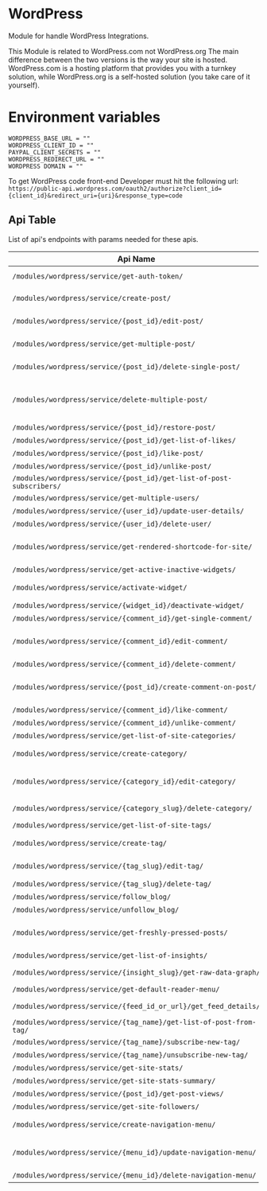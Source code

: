 # WordPress

Module for handle WordPress Integrations.

This Module is related to WordPress.com not WordPress.org The main difference between the two versions is the way your site is hosted. WordPress.com is a hosting platform that provides you with a turnkey solution, while WordPress.org is a self-hosted solution (you take care of it yourself).


# Environment variables

```
WORDPRESS_BASE_URL = ""
WORDPRESS_CLIENT_ID = ""
PAYPAL_CLIENT_SECRETS = ""
WORDPRESS_REDIRECT_URL = ""
WORDPRESS DOMAIN = ""
```
To get WordPress code front-end Developer must hit the following url: <br/>
`https://public-api.wordpress.com/oauth2/authorize?client_id={client_id}&redirect_uri={uri}&response_type=code`

## Api Table
List of api's endpoints with params needed for these apis.

| Api Name                                                             |                 Param                  | Description                                                                                                                                                                                                                                                                                                                |
|----------------------------------------------------------------------|:--------------------------------------:|:---------------------------------------------------------------------------------------------------------------------------------------------------------------------------------------------------------------------------------------------------------------------------------------------------------------------------|
| `/modules/wordpress/service/get-auth-token/ `                        |        headers `wordpress-code`        | Provide Auth Token to perform further Authentication                                                                                                                                                                                                                                                                       |
| `/modules/wordpress/service/create-post/`                            |              request.body              | Create a post on WordPress. Required the request body. For details about request body visit the given link  https://developer.wordpress.com/docs/api/1.1/post/sites/%24site/posts/new/                                                                                                                                     |
| `/modules/wordpress/service/{post_id}/edit-post/`                    |    request.body <br/> Url `post_id`    | Edit a post on WordPress. Required the request body. For details about request body visit the given link  https://developer.wordpress.com/docs/api/1.1/post/sites/%24site/posts/%24post_ID/                                                                                                                                |
| `/modules/wordpress/service/get-multiple-post/`                      |                 params                 | Get a list of matching posts. User can use optional query params. For details about query params visit the given link below https://developer.wordpress.com/docs/api/1.1/get/sites/%24site/posts/                                                                                                                          |
| `/modules/wordpress/service/{post_id}/delete-single-post/`           |             Url `post_id`              | Delete a post. Note: If the trash is enabled, this request will send the post to the trash. A second request will permanently delete the post.                                                                                                                                                                             |
| `/modules/wordpress/service/delete-multiple-post/`                   |              request.body              | Delete multiple posts. Note: If the trash is enabled, this request will send non-trashed posts to the trash. Trashed posts will be permanently deleted. Required the request body. For details about request body visit the given link below https://developer.wordpress.com/docs/api/1.1/post/sites/%24site/posts/delete/ |
| `/modules/wordpress/service/{post_id}/restore-post/`                 |             Url `post_id`              | Restore multiple posts.                                                                                                                                                                                                                                                                                                    |
| `/modules/wordpress/service/{post_id}/get-list-of-likes/`            |             Url `post_id`              | Get a list of the likes for a post.                                                                                                                                                                                                                                                                                        |
| `/modules/wordpress/service/{post_id}/like-post/`                    |             Url `post_id`              | Like a post.                                                                                                                                                                                                                                                                                                               |
| `/modules/wordpress/service/{post_id}/unlike-post/`                  |             Url `post_id`              | Unlike a post                                                                                                                                                                                                                                                                                                              |
| `/modules/wordpress/service/{post_id}/get-list-of-post-subscribers/` |             Url `post_id`              | Get a list of the specified post's subscribers.                                                                                                                                                                                                                                                                            |
| `/modules/wordpress/service/get-multiple-users/`                     |                 params                 | List the users of a site.                                                                                                                                                                                                                                                                                                  |
| `/modules/wordpress/service/{user_id}/update-user-details/`          |             Url `user_id`              | Update details of a user of a site.                                                                                                                                                                                                                                                                                        |
| `/modules/wordpress/service/{user_id}/delete-user/`                  |             Url `user_id`              | Delete a User                                                                                                                                                                                                                                                                                                              |
| `/modules/wordpress/service/get-rendered-shortcode-for-site/`        |                 params                 | Get a rendered shortcode for a site. Note: The current user must have publishing access. User have to you required query params. For details about query params visit the given link below https://developer.wordpress.com/docs/api/1.1/get/sites/%24site/shortcodes/render/                                               |
| `/modules/wordpress/service/get-active-inactive-widgets/`            |                  None                  | Retrieve the active and inactive widgets for a site.                                                                                                                                                                                                                                                                       |
| `/modules/wordpress/service/activate-widget/`                        |              request.body              | Activate a widget on a site. Required the request body. For details about request body visit the given link below https://developer.wordpress.com/docs/api/1.1/post/sites/%24site/widgets/new/                                                                                                                             |
| `/modules/wordpress/service/{widget_id}/deactivate-widget/`          |            Url `widget_id`             | Deactivate a widget on a site.                                                                                                                                                                                                                                                                                             |
| `/modules/wordpress/service/{comment_id}/get-single-comment/`        |            Url `comment_id`            | Get a single comment.                                                                                                                                                                                                                                                                                                      |
| `/modules/wordpress/service/{comment_id}/edit-comment/`              |            Url `comment_id`            | Edit a comment Required the request body. For details about request body visit the given link below https://developer.wordpress.com/docs/api/1.1/post/sites/%24site/comments/%24comment_ID/                                                                                                                                |
| `/modules/wordpress/service/{comment_id}/delete-comment/`            |            Url `comment_id`            | Delete a comment                                                                                                                                                                                                                                                                                                           |
| `/modules/wordpress/service/{post_id}/create-comment-on-post/`       |    request.body <br/> Url `post_id`    | Creates a comment on post Required the request body. For details about request body visit the given link below https://developer.wordpress.com/docs/api/1.1/post/sites/%24site/posts/%24post_ID/replies/new/                                                                                                               |
| `/modules/wordpress/service/{comment_id}/like-comment/`              |            Url `comment_id`            | Like a comment                                                                                                                                                                                                                                                                                                             |
| `/modules/wordpress/service/{comment_id}/unlike-comment/`            |            Url `comment_id`            | Unlike a comment                                                                                                                                                                                                                                                                                                           |
| `/modules/wordpress/service/get-list-of-site-categories/`            |                  None                  | Get a list of a site's categories.                                                                                                                                                                                                                                                                                         |
| `/modules/wordpress/service/create-category/`                        |              request.body              | Create a new category. Required the request body. For details about request body visit the given link below https://developer.wordpress.com/docs/api/1.1/post/sites/%24site/categories/new/                                                                                                                                |
| `/modules/wordpress/service/{category_id}/edit-category/`            | request.body <br/> Url `category_slug` | Edit a category. Required the request body. For details about request body visit the given link below https://developer.wordpress.com/docs/api/1.1/post/sites/%24site/categories/slug:%24category/                                                                                                                         |
| `/modules/wordpress/service/{category_slug}/delete-category/`        |          Url `category_slug`           | Delete a category.                                                                                                                                                                                                                                                                                                         |
| `/modules/wordpress/service/get-list-of-site-tags/`                  |                  None                  | Get a list of a site's tags.                                                                                                                                                                                                                                                                                               |
| `/modules/wordpress/service/create-tag/`                             |              request.body              | Create a new Tag.Required the request body. For details about request body visit the given link below https://developer.wordpress.com/docs/api/1.1/post/sites/%24site/tags/new/                                                                                                                                            |
| `/modules/wordpress/service/{tag_slug}/edit-tag/`                    |   request.body <br/> Url `tag_slug`    | Edit a tag. Required the request body. For details about request body visit the given link below https://developer.wordpress.com/docs/api/1.1/post/sites/%24site/tags/slug:%24tag/                                                                                                                                         |
| `/modules/wordpress/service/{tag_slug}/delete-tag/`                  |             Url `tag_slug`             | Delete a tag.                                                                                                                                                                                                                                                                                                              |
| `/modules/wordpress/service/follow_blog/`                            |                  None                  | Follow a blog.                                                                                                                                                                                                                                                                                                             |
| `/modules/wordpress/service/unfollow_blog/`                          |                  None                  | Unfollow a blog                                                                                                                                                                                                                                                                                                            |
| `/modules/wordpress/service/get-freshly-pressed-posts/`              |                 Params                 | Get a list of Freshly Pressed posts. User can use optional query params. For details about query params visit the given link below https://developer.wordpress.com/docs/api/1.1/get/freshly-pressed/                                                                                                                       |
| `/modules/wordpress/service/get-list-of-insights/`                   |                  None                  | Get a list of stats/metrics/insights that the current user has access to.                                                                                                                                                                                                                                                  |
| `/modules/wordpress/service/{insight_slug}/get-raw-data-graph/`      |           Url `insight_slug`           | Get raw data for a particular graph.                                                                                                                                                                                                                                                                                       |
| `/modules/wordpress/service/get-default-reader-menu/`                |                  None                  | Get default reader menu.                                                                                                                                                                                                                                                                                                   |
| `/modules/wordpress/service/{feed_id_or_url}/get_feed_details/`      |          Url `feed_id_or_url`          | Get details about a feed.                                                                                                                                                                                                                                                                                                  |
| `/modules/wordpress/service/{tag_name}/get-list-of-post-from-tag/`   |            Url `{tag_name}`            | Get a list of posts from a tag                                                                                                                                                                                                                                                                                             |
| `/modules/wordpress/service/{tag_name}/subscribe-new-tag/`           |            Url `{tag_name}`            | Subscribe to a new tag.                                                                                                                                                                                                                                                                                                    |
| `/modules/wordpress/service/{tag_name}/unsubscribe-new-tag/`         |            Url `{tag_name}`            | Unsubscribe to a new tag.                                                                                                                                                                                                                                                                                                  |
| `/modules/wordpress/service/get-site-stats/`                         |                  None                  | Get a site's stats                                                                                                                                                                                                                                                                                                         |
| `/modules/wordpress/service/get-site-stats-summary/`                 |                  None                  | View a site's summarized views, visitors, likes and comments                                                                                                                                                                                                                                                               |
| `/modules/wordpress/service/{post_id}/get-post-views/`               |            Url `{post_id}`             | View a post's views                                                                                                                                                                                                                                                                                                        |
| `/modules/wordpress/service/get-site-followers/`                     |                  None                  | View a site's followers                                                                                                                                                                                                                                                                                                    |
| `/modules/wordpress/service/create-navigation-menu/`                 |              request.body              | Create a new navigation menu. Required the request body. For details about request body visit the given link below https://developer.wordpress.com/docs/api/1.1/post/sites/%24site/menus/new/                                                                                                                              |
| `/modules/wordpress/service/{menu_id}/update-navigation-menu/`       |     request.body  Url `{menu_id}`      | Update a navigation menu. Required the request body. For details about request body visit the given link below https://developer.wordpress.com/docs/api/1.1/post/sites/%24site/menus/%24menu_id/                                                                                                                           |
| `/modules/wordpress/service/{menu_id}/delete-navigation-menu/`       |            Url `{menu_id}`             | Delete a navigation menu                                                                                                                                                                                                                                                                                                   |

